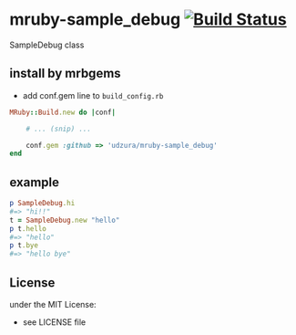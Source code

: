 # mruby-sample_debug   [![Build Status](https://travis-ci.org/udzura/mruby-sample_debug.svg?branch=master)](https://travis-ci.org/udzura/mruby-sample_debug)
SampleDebug class
## install by mrbgems
- add conf.gem line to `build_config.rb`

```ruby
MRuby::Build.new do |conf|

    # ... (snip) ...

    conf.gem :github => 'udzura/mruby-sample_debug'
end
```
## example
```ruby
p SampleDebug.hi
#=> "hi!!"
t = SampleDebug.new "hello"
p t.hello
#=> "hello"
p t.bye
#=> "hello bye"
```

## License
under the MIT License:
- see LICENSE file
